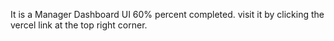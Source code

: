 It is a Manager Dashboard UI 60% percent completed. visit it by clicking the vercel link at the top right corner.